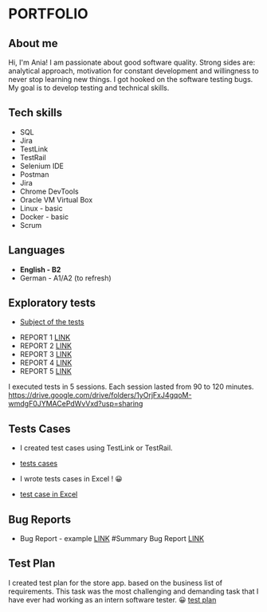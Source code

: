 # PORTFOLIO #
## About me ##
Hi, I'm Ania!  I am passionate about good software quality. Strong sides are: analytical approach, motivation for constant development and willingness to never stop learning new things. I got hooked on the software testing bugs.
My goal is to develop testing and technical skills. 
## Tech skills ##
<ul> 
  <li> SQL </li> 
  <li> Jira </li>
  <li> TestLink </li>
  <li> TestRail </li>
  <li> Selenium IDE </li>
  <li> Postman </li>
  <li> Jira </li>
  <li> Chrome DevTools </li>
  <li> Oracle VM Virtual Box </li>
  <li> Linux - basic </li>
  <li> Docker - basic</li>
  <li> Scrum </li>
 </ul>
  
## Languages ##

<ul>
  <li> <b> English - B2  </b> </li>
  <li> German - A1/A2 (to refresh) </li>
</ul>

## Exploratory tests ##
* [Subject of the tests](https://testujpl.gitlab.io/pomodoro-kanban-test/)

- REPORT 1 [LINK](https://docs.google.com/document/d/1r0TqHhjosQsj7J7psu4nALHbAqMIM53v/edit?usp=sharing&ouid=114481429928836071996&rtpof=true&sd=true)
- REPORT 2 [LINK](https://docs.google.com/document/d/1aIZvZLsDnx-BJArZF97iPgZn-v5HbU5a/edit?usp=sharing&ouid=114481429928836071996&rtpof=true&sd=true)
- REPORT 3 [LINK](https://docs.google.com/document/d/1CzYG3CI95E4sTgr9-LorAGJxzsmKz1fl/edit?usp=sharing&ouid=114481429928836071996&rtpof=true&sd=true)
- REPORT 4 [LINK](https://docs.google.com/document/d/1GFPVttueYL0zbfqcGoUk6Y_PpK_VmKct/edit?usp=sharing&ouid=114481429928836071996&rtpof=true&sd=true)
- REPORT 5 [LINK](https://docs.google.com/document/d/1vA3HzR7tzNfys_KLHL_9zT5wf01Su_WX/edit?usp=sharing&ouid=114481429928836071996&rtpof=true&sd=true)


I executed tests in 5 sessions. Each session lasted from 90 to 120 minutes.
https://drive.google.com/drive/folders/1yOrjFxJ4gqoM-wmdgF0JYMACePdWvVxd?usp=sharing

## Tests Cases ##
- I created test cases using TestLink or TestRail.  
- [tests cases](https://docs.google.com/document/d/1RZnKq0VuF5W_A8S2pDj3v21KuVYilAkK/edit?usp=sharing&ouid=114481429928836071996&rtpof=true&sd=true)

- I wrote tests cases in Excel ! 😀
- [test case in Excel](https://docs.google.com/spreadsheets/d/1GPgf6BxUYyK-J7XN4gsBIh4GCNp-zKTU/edit?usp=sharing&ouid=114481429928836071996&rtpof=true&sd=true)

## Bug Reports ##
- Bug Report - example [LINK](https://docs.google.com/document/d/1Rkd9VcC0Zi7vFUlVRoWp27Do2egOUivK/edit?usp=sharing&ouid=114481429928836071996&rtpof=true&sd=true)
#Summary Bug Report [LINK](https://docs.google.com/document/d/1nWGhLBSVgedH5xUu3vwjxEa1BoBnPyTO/edit?usp=sharing&ouid=114481429928836071996&rtpof=true&sd=true)
 
 ## Test Plan ##
  I created test plan for the store app. based on the business list of requirements. This task was the most challenging and demanding task that I have ever had working as an intern software tester. 
  😀 
  [test plan](https://docs.google.com/document/d/1iNS9DRB1l95rv4cdJp3tnDV9FCbXpU8C/edit?usp=sharing&ouid=114481429928836071996&rtpof=true&sd=true)
  
